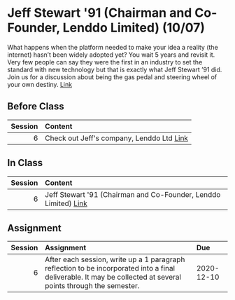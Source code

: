 Jeff Stewart '91 (Chairman and Co-Founder, Lenddo Limited) (10/07)
============================

What happens when the platform needed to make your idea a reality (the internet) hasn’t been widely adopted yet? You wait 5 years and revisit it. Very few people can say they were the first in an industry to set the standard with new technology but that is exactly what Jeff Stewart ’91 did. Join us for a discussion about being the gas pedal and steering wheel of your own destiny.  [Link](../../sessions/session6)

## Before Class

|   Session | Content                                                          |
|----------:|:-----------------------------------------------------------------|
|         6 | Check out Jeff's company, Lenddo Ltd [Link](https://lenddo.com/) |


## In Class

|   Session | Content                                                                                                      |
|----------:|:-------------------------------------------------------------------------------------------------------------|
|         6 | Jeff Stewart '91 (Chairman and Co-Founder, Lenddo Limited) [Link](https://www.screencast.com/t/q0B6a5lcnyNG) |


## Assignment

|   Session | Assignment                                                                                                                                                     | Due        |
|----------:|:---------------------------------------------------------------------------------------------------------------------------------------------------------------|:-----------|
|         6 | After each session, write up a 1 paragraph reflection to be incorporated into a final deliverable. It may be collected at several points through the semester. | 2020-12-10 |


